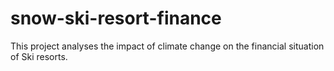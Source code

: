 # snow-ski-resort-finance
This project analyses the impact of climate change on the financial situation of Ski resorts.
